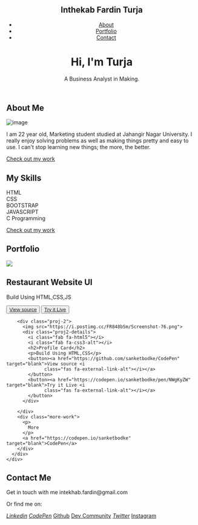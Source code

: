 <html lang="en">

<head>
  <meta charset="UTF-8" />
  <meta http-equiv="X-UA-Compatible" content="IE=edge" />
  <meta name="viewport" content="width=device-width, initial-scale=1.0" />
  <title>Portfolio Code</title>
  <link rel="stylesheet" href="style.css" />
  <script src="https://kit.fontawesome.com/66aa7c98b3.js" crossorigin="anonymous"></script>
  <script src="https://code.jquery.com/jquery-3.6.0.min.js"
    integrity="sha256-/xUj+3OJU5yExlq6GSYGSHk7tPXikynS7ogEvDej/m4=" crossorigin="anonymous"></script>
</head>

<body>
  <header class="header">
    <nav class="navbar">
      <div class="navbar-container container">
        <div>
          <h1 class="navbar-brand">Inthekab Fardin Turja</h1>
        </div>
        <ul class="menu-items">
          <li><a href="#about">About</a></li>
          <li><a href="#my-works">Portfolio</a></li>
          <li><a href="#contact-me">Contact</a></li>
        </ul>
      </div>
    </nav>
    <div class="home-content" id="home-page">
      <div class="name">
        <h1>Hi, I'm Turja</h1>
        <p>A Business Analyst in Making.</p>
      </div>
      <div class="angle-down-icon">
        <a href="#about"><i class="fas fa-angle-down"></i></a>
      </div>
    </div>
  </header>
  <section class="about-me" id="about">
    <div class="container">
      <div class="about-content">
        <div class="left-content">
          <div>
            <h1 class="about-heading">About Me</h1>
          </div>
          <img src="https://i.postimg.cc/Hx4nChpH/fbavatar-1630400663387-6838396024049256103.png" alt="image" />
          <p>
            I am 22 year old, Marketing student studied at Jahangir Nagar University.
            I really enjoy solving problems as well as making things pretty and easy to use. I can't stop learning new
            things; the more, the better.
          </p>
          <div class="work-arrow">
            <p>
              <a href="#my-works">Check out my work <i class="fas fa-arrow-down"></i></a>
            </p>
          </div>
        </div>
        <div class="skills">
          <div class="right-content">
            <div>
              <h1 class="skills-heading">My Skills</h1>
            </div>
            <div class="skills-bar">
              <div class="bar">
                <div class="info">
                  <span>HTML</span>
                </div>
                <div class="progress-line"><span class="html"></span></div>
                <div class="bar">
                  <div class="info">
                    <span>CSS</span>
                  </div>
                  <div class="progress-line"><span class="css"></span></div>
                  <div class="bar">
                    <div class="info">
                      <span>BOOTSTRAP</span>
                    </div>
                    <div class="progress-line"><span class="bootstrap"></span></div>
                    <div class="bar">
                      <div class="info">
                        <span>JAVASCRIPT</span>
                      </div>
                      <div class="progress-line"><span class="javascript"></span></div>
                      <div class="bar">
                        <div class="info">
                          <span>C Programming</span>
                        </div>
                        <div class="progress-line"><span class="c"></span></div>
                      </div>
                    </div>
                  </div>
                </div>
              </div>
            </div>
            <div class="work-arrow-2">
              <p>
                <a href="#my-works">Check out my work <i class="fas fa-arrow-down"></i></a>
              </p>
            </div>
          </div>
        </div>
      </div>
    </div>
  </section>
  <section id="my-works">
    <div class="portfolio">
      <div class="proj-heading">
        <h1>Portfolio</h1>
      </div>
      <div class="portfolio-content container">
        <div class="proj-1">
          <img src="https://i.postimg.cc/qM9TjGTG/Screenshot-80.png">
          <div class="proj1-details">
            <i class="fab fa-html5"></i>
            <i class="fab fa-css3-alt"></i>
            <i class="fab fa-js"></i>
            <h2>Restaurant Website UI</h2>
            <p>Build Using HTML,CSS,JS</p>
            <button><a href="https://github.com/sanketbodke/Restaurant-Website" target="blank">View source <i
                  class="fas fa-external-link-alt"></i></a>
            </button>
            <button><a href="https://fervent-lamarr-2bc6cf.netlify.app/" target="blank">Try it Live <i
                  class="fas fa-external-link-alt"></i></a>
            </button>
          </div>
        </div>

        <div class="proj-2">
          <img src="https://i.postimg.cc/FR848bSm/Screenshot-76.png">
          <div class="proj2-details">
            <i class="fab fa-html5"></i>
            <i class="fab fa-css3-alt"></i>
            <h2>Profile Card</h2>
            <p>Build Using HTML,CSS</p>
            <button><a href="https://github.com/sanketbodke/CodePen" target="blank">View source <i
                  class="fas fa-external-link-alt"></i></a>
            </button>
            <button><a href="https://codepen.io/sanketbodke/pen/NWgKyZW" target="blank">Try it Live <i
                  class="fas fa-external-link-alt"></i></a>
            </button>
          </div>

        </div>
        <div class="more-work">
          <p>
            More
          </p>
          <a href="https://codepen.io/sanketbodke" target="blank">CodePen</a>
        </div>
      </div>
    </div>
  </section>
  <div class="contact" id="contact-me">
    <div class="container">
      <div class="contact-content">
        <h2>Contact Me</h2>
        <p class="mail">
          Get in touch with me <i class="fas fa-arrow-right"></i> intekhab.fardin@gmail.com
        </p>
        <p class="links">Or find me on:</p>
        <a href="https://www.linkedin.com/in/sanket-bodake-995b5b205/" target="blank"><i class="fab fa-linkedin">
            Linkedin</i></a>
        <a href="https://codepen.io/sanketbodke" target="blank"><i class="fab fa-codepen"> CodePen</i></a>
        <a href="https://github.com/sanketbodke" target="blank"><i class="fab fa-github"></i> Github</a>
        <a href="https://dev.to/sanketbodake" target="blank"><i class="fab fa-dev"></i> Dev Community</a>
        <a href="https://twitter.com/Sanket46171296" target="blank"><i class="fab fa-twitter"> Twitter</i></a>
        <a href="https://www.instagram.com/imsanketbodke/" target="blank"><i class="fab fa-instagram"></i> Instagram</a>
      </div>
    </div>
  </div>
  <!-- JAVASCRIPT -->
  <script src="app.js"></script>
  <script src="https://ajax.googleapis.com/ajax/libs/jquery/3.3.1/jquery.min.js"></script>
</body>

</html>

